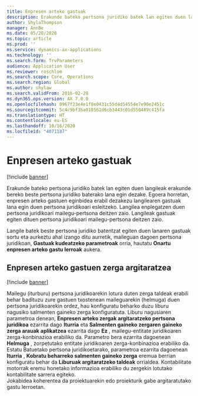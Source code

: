 ```yaml
---
title: Enpresen arteko gastuak
description: Erakunde bateko pertsona juridiko batek lan egiten duen langileak erakunde bereko beste pertsona juridiko baterako lana egin dezake. Egoera horretan, enpresen arteko gastuen eginbidea erabil dezakezu langilearen gastuak lana egin duen pertsona juridikoari esleitzeko.
author: ShylaThompson
manager: AnnBe
ms.date: 05/20/2020
ms.topic: article
ms.prod: ''
ms.service: dynamics-ax-applications
ms.technology: ''
ms.search.form: TrvParameters
audience: Application User
ms.reviewer: roschlom
ms.search.scope: Core, Operations
ms.search.region: Global
ms.author: shylaw
ms.search.validFrom: 2016-02-28
ms.dyn365.ops.version: AX 7.0.0
ms.openlocfilehash: 0967f23e4e1f8e0431c55d4d54554e7e90e2451c
ms.sourcegitcommit: 5c4c9bf3ba018562d6cb3443c01d550489c415fa
ms.translationtype: HT
ms.contentlocale: eu-ES
ms.lasthandoff: 10/16/2020
ms.locfileid: "4071187"
---
```

# <a name="intercompany-expenses"></a>Enpresen arteko gastuak

[!include [banner](../includes/banner.md)]

Erakunde bateko pertsona juridiko batek lan egiten duen langileak erakunde bereko beste pertsona juridiko baterako lana egin dezake. Egoera horretan, enpresen arteko gastuen eginbidea erabil dezakezu langilearen gastuak lana egin duen pertsona juridikoari esleitzeko. Langilea enplegatzen duen pertsona juridikoari mailegu-pertsona deitzen zaio. Langileak gastuak egiten dituen pertsona juridikoari mailegu-pertsona deitzen zaio. 

Langile batek beste pertsona juridiko batentzat egiten duen lanaren gastuak sortu eta aurkeztu ahal izango ditu aurretik, maileguan dagoen pertsona juridikoan, **Gastuak kudeatzeko parametroak** orria, hautatu **Onartu enpresen arteko gastu lerroak** aukera. 

## <a name="tax-posting-for-intercompany-expenses"></a>Enpresen arteko gastuen zerga argitaratzea

[!include [banner](../includes/banner.md)]

Mailegu (iturburu) pertsona juridikoarekin lotura duten zerga taldeak erabili behar badituzu zure gastuen txostenean maileguarekin (helmuga) duen pertsona juridikoarekin ordez, hau konfiguratu beharko duzu liburu nagusiko salmenten gaineko zerga konfiguratuta. Liburu nagusiaren parametroa denean, **Enpresen arteko zergak argitaratzeko pertsona juridikoa** ezarrita dago **Iturria** eta **Salmenten gaineko zergaren gaineko zerga arauak aplikatzea** ezarrita dago **Ez** , mailegu-entitate juridikoaren zerga-konbinazioa erabiliko da. Parametro bera ezarrita dagoenean **Helmuga** , zorpetutako entitate juridikoaren zerga-konbinazioa erabiliko da. Estatu Batuetako pertsona juridikoetarako, parametroa ezarrita dagoenean **Iturria** , **Kobratu beharreko salmenten gaineko zerga** eremua berrian konfiguratu behar da **Liburuak argitaratzeko taldeak** orrialdea. Kontabilitate motorrak eremu honetako informazioa erabiliko du zergekin lotutako kontabilitate sarrera egiteko.   
Jokabidea koherentea da proiektuarekin edo proiekturik gabe argitaratutako gastu lerroetan.  
